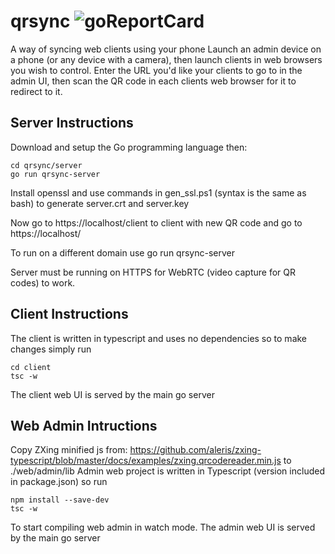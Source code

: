 # qrsync ![goReportCard](https://goreportcard.com/badge/github.com/michaelclapham/qrsync)
A way of syncing web clients using your phone
Launch an admin device on a phone (or any device with a camera), then launch clients in web browsers you wish to control.
Enter the URL you'd like your clients to go to in the admin UI, then scan the QR code in each clients web browser for it to redirect to it.

## Server Instructions
Download and setup the Go programming language then:
```console
cd qrsync/server
go run qrsync-server
```

Install openssl and use commands in gen_ssl.ps1 (syntax is the same as bash) to generate server.crt and server.key

Now go to https://localhost/client to client with new QR code
and go to https://localhost/

To run on a different domain use
go run qrsync-server

Server must be running on HTTPS for WebRTC (video capture for QR codes) to work.

## Client Instructions
The client is written in typescript and uses no dependencies so to make changes simply run
```console
cd client
tsc -w
```
The client web UI is served by the main go server

## Web Admin Intructions
Copy ZXing minified js from: https://github.com/aleris/zxing-typescript/blob/master/docs/examples/zxing.qrcodereader.min.js to ./web/admin/lib
Admin web project is written in Typescript (version included in package.json) so run
```console
npm install --save-dev
tsc -w
```
To start compiling web admin in watch mode.
The admin web UI is served by the main go server